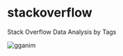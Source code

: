 # stackoverflow
Stack Overflow Data Analysis by Tags

![gganim](https://github.com/user-attachments/assets/5481282a-5a2e-4cca-bf72-c29a85349feb)
